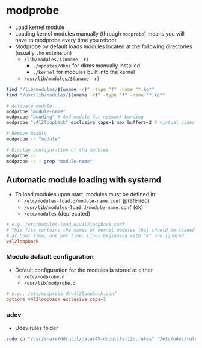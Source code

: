# modprobe

- Load kernel module
- Loading kernel modules manually (through `modprobe`) means you will have to modprobe every time you reboot
- Modprobe by default loads modules located at the following directories (usually `.ko` extension)
  - `/lib/modules/$(uname -r)`
    - `./updates/dkms` for dkms manually installed
    - `./kernel` for modules built into the kernel
  - `/usr/lib/modules/$(uname -r)`

```sh
find "/lib/modules/$(uname -r)" -type "f" -name "*.ko*"
find "/usr/lib/modules/$(uname -r)" -type "f" -name "*.ko*"
```

```sh
# Activate module
modprobe "module-name"
modprobe "bonding" # And module for network bonding
modprobe "v4l2loopback" exclusive_caps=1 max_buffers=2 # virtual video devices

# Remove module
modprobe -r "module"

# Display configuration of the modules
modprobe -c
modprobe -c | grep "module-name"
```

## Automatic module loading with systemd

- To load modules upon start, modules must be defined in:
  - `/etc/modules-load.d/module-name.conf` (preferred)
  - `/usr/lib/modules-load.d/module-name.conf` (ok)
  - `/etc/modules` (deprecated)

```conf
# e.g. /etc/modules-load.d/v4l2loopback.conf
# This file contains the names of kernel modules that should be loaded
# at boot time, one per line. Lines beginning with "#" are ignored.
v4l2loopback
```

### Module default configuration

- Default configuration for the modules is stored at either
  - `/etc/modprobe.d`
  - `/usr/lib/modprobe.d`

```conf
# e.g., /etc/modprobe.d/v4l2loopback.conf
options v4l2loopback exclusive_caps=1
```

### udev

- Udev rules folder

```sh
sudo cp "/usr/share/ddcutil/data/45-ddcutils-i2c.rules" "/etc/udev/rules.d" # Copy the udev rule for the new group to rules.d
```
